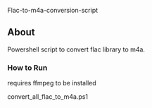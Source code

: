 Flac-to-m4a-conversion-script

## About
Powershell script to convert flac library to m4a.

### How to Run

requires ffmpeg to be installed

convert_all_flac_to_m4a.ps1

